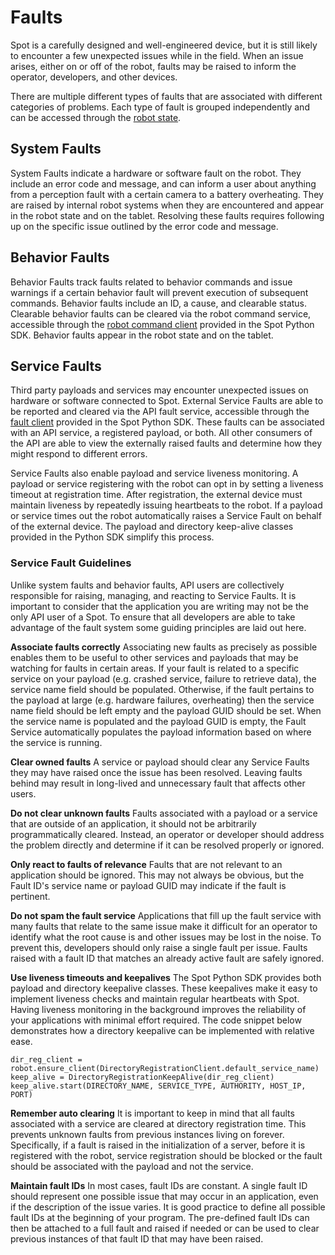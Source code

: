 <!--
Copyright (c) 2020 Boston Dynamics, Inc.  All rights reserved.

Downloading, reproducing, distributing or otherwise using the SDK Software
is subject to the terms and conditions of the Boston Dynamics Software
Development Kit License (20191101-BDSDK-SL).
-->

# Faults

Spot is a carefully designed and well-engineered device, but it is still likely to encounter a few unexpected issues while in the field. When an issue arises, either on or off of the robot, faults may be raised to inform the operator, developers, and other devices.

There are multiple different types of faults that are associated with different categories of problems. Each type of fault is grouped independently and can be accessed through the [robot state](../../protos/bosdyn/api/robot_state.proto).

## System Faults
System Faults indicate a hardware or software fault on the robot. They include an error code and message, and can inform a user about anything from a perception fault with a certain camera to a battery overheating. They are raised by internal robot systems when they are encountered and appear in the robot state and on the tablet. Resolving these faults requires following up on the specific issue outlined by the error code and message.

## Behavior Faults
Behavior Faults track faults related to behavior commands and issue warnings if a certain behavior fault will prevent execution of subsequent commands. Behavior faults include an ID, a cause, and clearable status. Clearable behavior faults can be cleared via the robot command service, accessible through the [robot command client](../../python/bosdyn-client/src/bosdyn/client/robot_command.py) provided in the Spot Python SDK. Behavior faults appear in the robot state and on the tablet.

## Service Faults
Third party payloads and services may encounter unexpected issues on hardware or software connected to Spot. External Service Faults are able to be reported and cleared via the API fault service, accessible through the [fault client](../../python/bosdyn-client/src/bosdyn/client/fault.py) provided in the Spot Python SDK. These faults can be associated with an API service, a registered payload, or both. All other consumers of the API are able to view the externally raised faults and determine how they might respond to different errors.

Service Faults also enable payload and service liveness monitoring. A payload or service registering with the robot can opt in by setting a liveness timeout at registration time. After registration, the external device must maintain liveness by repeatedly issuing heartbeats to the robot. If a payload or service times out the robot automatically raises a Service Fault on behalf of the external device. The payload and directory keep-alive classes provided in the Python SDK simplify this process.

### Service Fault Guidelines
Unlike system faults and behavior faults, API users are collectively responsible for raising, managing, and reacting to Service Faults. It is important to consider that the application you are writing may not be the only API user of a Spot. To ensure that all developers are able to take advantage of the fault system some guiding principles are laid out here.

**Associate faults correctly**
Associating new faults as precisely as possible enables them to be useful to other services and payloads that may be watching for faults in certain areas. If your fault is related to a specific service on your payload (e.g. crashed service, failure to retrieve data), the service name field should be populated. Otherwise, if the fault pertains to the payload at large (e.g. hardware failures, overheating) then the service name field should be left empty and the payload GUID should be set. When the service name is populated and the payload GUID is empty, the Fault Service automatically populates the payload information based on where the service is running.

**Clear owned faults**
A service or payload should clear any Service Faults they may have raised once the issue has been resolved. Leaving faults behind may result in long-lived and unnecessary fault that affects other users.

**Do not clear unknown faults**
Faults associated with a payload or a service that are outside of an application, it should not be arbitrarily programmatically cleared. Instead, an operator or developer should address the problem directly and determine if it can be resolved properly or ignored.

**Only react to faults of relevance**
Faults that are not relevant to an application should be ignored. This may not always be obvious, but the Fault ID's service name or payload GUID may indicate if the fault is pertinent.

**Do not spam the fault service**
Applications that fill up the fault service with many faults that relate to the same issue make it difficult for an operator to identify what the root cause is and other issues may be lost in the noise. To prevent this, developers should only raise a single fault per issue. Faults raised with a fault ID that matches an already active fault are safely ignored.

**Use liveness timeouts and keepalives**
The Spot Python SDK provides both payload and directory keepalive classes. These keepalives make it easy to implement liveness checks and maintain regular heartbeats with Spot. Having liveness monitoring in the background improves the reliability of your applications with minimal effort required. The code snippet below demonstrates how a directory keepalive can be implemented with relative ease.
```
dir_reg_client = robot.ensure_client(DirectoryRegistrationClient.default_service_name)
keep_alive = DirectoryRegistrationKeepAlive(dir_reg_client)
keep_alive.start(DIRECTORY_NAME, SERVICE_TYPE, AUTHORITY, HOST_IP, PORT)
```

**Remember auto clearing**
It is important to keep in mind that all faults associated with a service are cleared at directory registration time. This prevents unknown faults from previous instances living on forever. Specifically, if a fault is raised in the initialization of a server, before it is registered with the robot, service registration should be blocked or the fault should be associated with the payload and not the service.

**Maintain fault IDs**
In most cases, fault IDs are constant. A single fault ID should represent one possible issue that may occur in an application, even if the description of the issue varies. It is good practice to define all possible fault IDs at the beginning of your program. The pre-defined fault IDs can then be attached to a full fault and raised if needed or can be used to clear previous instances of that fault ID that may have been raised.
